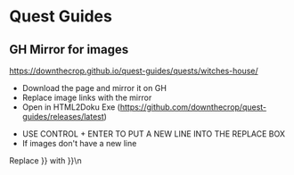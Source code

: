 # Quest Guides

## GH Mirror for images

https://downthecrop.github.io/quest-guides/quests/witches-house/

 - Download the page and mirror it on GH
 - Replace image links with the mirror
 - Open in HTML2Doku Exe (https://github.com/downthecrop/quest-guides/releases/latest)

* USE CONTROL + ENTER TO PUT A NEW LINE INTO THE REPLACE BOX
* If images don't have a new line

Replace }} with }}\n
